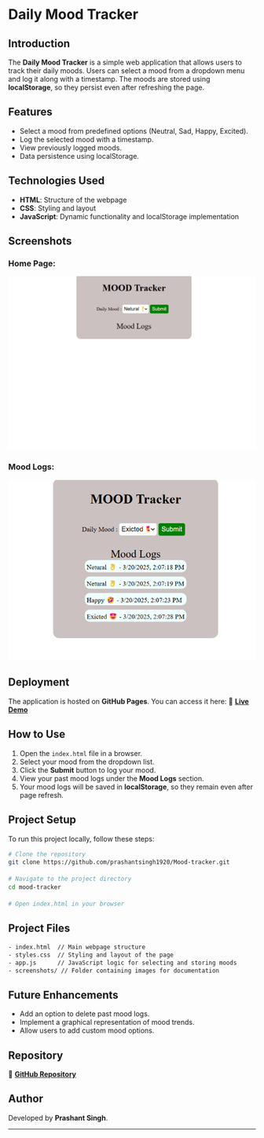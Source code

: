 # Daily Mood Tracker

## Introduction
The **Daily Mood Tracker** is a simple web application that allows users to track their daily moods. Users can select a mood from a dropdown menu and log it along with a timestamp. The moods are stored using **localStorage**, so they persist even after refreshing the page.

## Features
- Select a mood from predefined options (Neutral, Sad, Happy, Excited).
- Log the selected mood with a timestamp.
- View previously logged moods.
- Data persistence using localStorage.

## Technologies Used
- **HTML**: Structure of the webpage
- **CSS**: Styling and layout
- **JavaScript**: Dynamic functionality and localStorage implementation

## Screenshots
### Home Page:
![Home Page](./assest/Screenshot%202025-03-20%20140657.png)

### Mood Logs:
![Mood Logs](./assest/Screenshot%202025-03-20%20140748.png)

## Deployment
The application is hosted on **GitHub Pages**. You can access it here:
🔗 **[Live Demo](https://prashantsingh1920.github.io/Mood-tracker/)**

## How to Use
1. Open the `index.html` file in a browser.
2. Select your mood from the dropdown list.
3. Click the **Submit** button to log your mood.
4. View your past mood logs under the **Mood Logs** section.
5. Your mood logs will be saved in **localStorage**, so they remain even after page refresh.

## Project Setup
To run this project locally, follow these steps:
```sh
# Clone the repository
git clone https://github.com/prashantsingh1920/Mood-tracker.git

# Navigate to the project directory
cd mood-tracker

# Open index.html in your browser
```

## Project Files
```plaintext
- index.html  // Main webpage structure
- styles.css  // Styling and layout of the page
- app.js      // JavaScript logic for selecting and storing moods
- screenshots/ // Folder containing images for documentation
```

## Future Enhancements
- Add an option to delete past mood logs.
- Implement a graphical representation of mood trends.
- Allow users to add custom mood options.

## Repository
🔗 **[GitHub Repository](https://github.com/prashantsingh1920/Mood-tracker)**

## Author
Developed by **Prashant Singh**.

---


